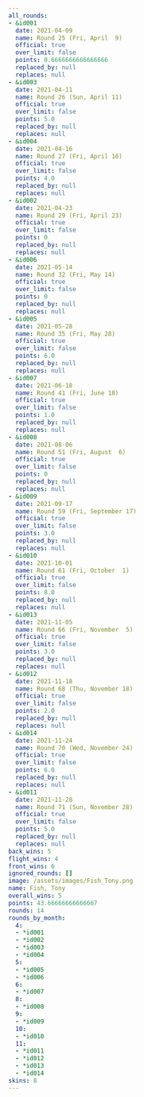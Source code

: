 ```yaml
---
all_rounds:
- &id001
  date: 2021-04-09
  name: Round 25 (Fri, April  9)
  official: true
  over_limit: false
  points: 0.6666666666666666
  replaced_by: null
  replaces: null
- &id003
  date: 2021-04-11
  name: Round 26 (Sun, April 11)
  official: true
  over_limit: false
  points: 5.0
  replaced_by: null
  replaces: null
- &id004
  date: 2021-04-16
  name: Round 27 (Fri, April 16)
  official: true
  over_limit: false
  points: 4.0
  replaced_by: null
  replaces: null
- &id002
  date: 2021-04-23
  name: Round 29 (Fri, April 23)
  official: true
  over_limit: false
  points: 0
  replaced_by: null
  replaces: null
- &id006
  date: 2021-05-14
  name: Round 32 (Fri, May 14)
  official: true
  over_limit: false
  points: 0
  replaced_by: null
  replaces: null
- &id005
  date: 2021-05-28
  name: Round 35 (Fri, May 28)
  official: true
  over_limit: false
  points: 6.0
  replaced_by: null
  replaces: null
- &id007
  date: 2021-06-18
  name: Round 41 (Fri, June 18)
  official: true
  over_limit: false
  points: 1.0
  replaced_by: null
  replaces: null
- &id008
  date: 2021-08-06
  name: Round 51 (Fri, August  6)
  official: true
  over_limit: false
  points: 0
  replaced_by: null
  replaces: null
- &id009
  date: 2021-09-17
  name: Round 59 (Fri, September 17)
  official: true
  over_limit: false
  points: 3.0
  replaced_by: null
  replaces: null
- &id010
  date: 2021-10-01
  name: Round 61 (Fri, October  1)
  official: true
  over_limit: false
  points: 8.0
  replaced_by: null
  replaces: null
- &id013
  date: 2021-11-05
  name: Round 66 (Fri, November  5)
  official: true
  over_limit: false
  points: 3.0
  replaced_by: null
  replaces: null
- &id012
  date: 2021-11-18
  name: Round 68 (Thu, November 18)
  official: true
  over_limit: false
  points: 2.0
  replaced_by: null
  replaces: null
- &id014
  date: 2021-11-24
  name: Round 70 (Wed, November 24)
  official: true
  over_limit: false
  points: 6.0
  replaced_by: null
  replaces: null
- &id011
  date: 2021-11-28
  name: Round 71 (Sun, November 28)
  official: true
  over_limit: false
  points: 5.0
  replaced_by: null
  replaces: null
back_wins: 5
flight_wins: 4
front_wins: 6
ignored_rounds: []
image: /assets/images/Fish_Tony.png
name: Fish, Tony
overall_wins: 5
points: 43.66666666666667
rounds: 14
rounds_by_month:
  4:
  - *id001
  - *id002
  - *id003
  - *id004
  5:
  - *id005
  - *id006
  6:
  - *id007
  8:
  - *id008
  9:
  - *id009
  10:
  - *id010
  11:
  - *id011
  - *id012
  - *id013
  - *id014
skins: 8
---
```


